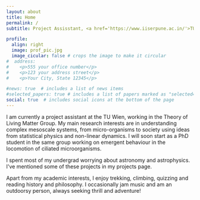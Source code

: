 ```yaml
---
layout: about
title: Home
permalink: /
subtitle: Project Assisstant, <a href='https://www.iiserpune.ac.in/'>TU Wien</a>.

profile:
  align: right
  image: prof_pic.jpg
  image_cicular: false # crops the image to make it circular
#  address: 
#    <p>555 your office number</p>
#    <p>123 your address street</p>
#    <p>Your City, State 12345</p>

#news: true  # includes a list of news items
#selected_papers: true # includes a list of papers marked as "selected={true}"
social: true  # includes social icons at the bottom of the page
---
```



I am currently a project assistant at the TU Wien, working in the Theory of Living Matter Group. My main research interests are in understanding complex mesoscale systems, from micro-organisms to society using ideas from statistical physics and non-linear dynamics. I will soon start as a PhD student in the same group working on emergent behaviour in the locomotion of ciliated microorganisms.

I spent most of my undergrad worrying about astronomy and astrophysics. I've mentioned some of these projects in my projects page.

Apart from my academic interests, I enjoy trekking, climbing, quizzing and reading history and philosophy. I occasionally jam music and am an outdoorsy person, always seeking thrill and adventure!


<!-- Put your address / P.O. box / other info right below your picture. You can also disable any these elements by editing `profile` property of the YAML header of your `_pages/about.md`. Edit `_bibliography/papers.bib` and Jekyll will render your [publications page](/al-folio/publications/) automatically.

 # Link to your social media connections, too. This theme is set up to use [Font Awesome icons](http://fortawesome.github.io/Font-Awesome/) and [Academicons](https://jpswalsh.github.io/academicons/), like the ones below. Add your Facebook, Twitter, LinkedIn, Google Scholar, or just disable all of them. -->
